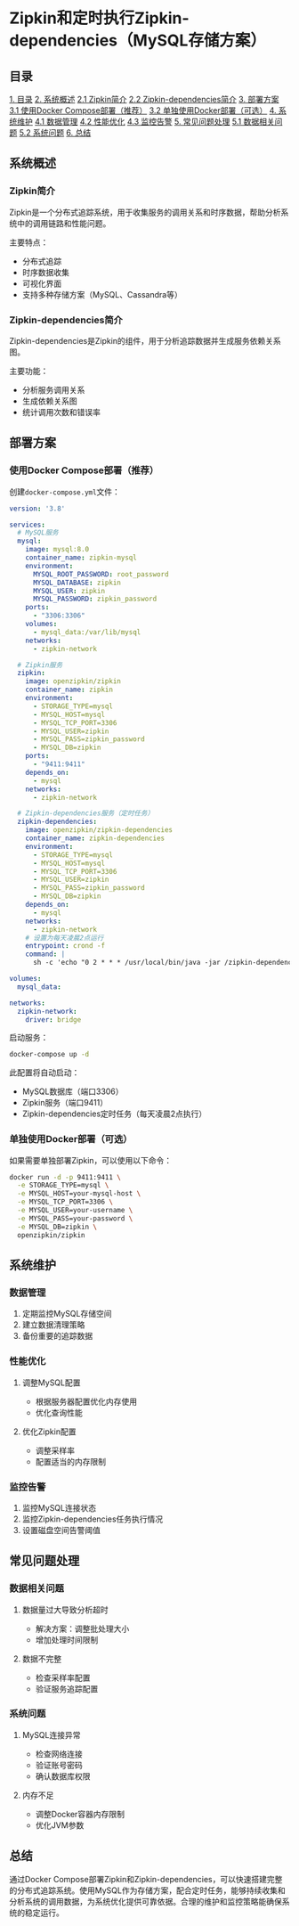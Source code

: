 # Zipkin和定时执行Zipkin-dependencies（MySQL存储方案）

## 目录
[1. 目录](#目录)
[2. 系统概述](#系统概述)
    [2.1 Zipkin简介](#zipkin简介)
    [2.2 Zipkin-dependencies简介](#zipkin-dependencies简介)
[3. 部署方案](#部署方案)
    [3.1 使用Docker Compose部署（推荐）](#使用docker-compose部署推荐)
    [3.2 单独使用Docker部署（可选）](#单独使用docker部署可选)
[4. 系统维护](#系统维护)
    [4.1 数据管理](#数据管理)
    [4.2 性能优化](#性能优化)
    [4.3 监控告警](#监控告警)
[5. 常见问题处理](#常见问题处理)
    [5.1 数据相关问题](#数据相关问题)
    [5.2 系统问题](#系统问题)
[6. 总结](#总结)



## 系统概述

### Zipkin简介
Zipkin是一个分布式追踪系统，用于收集服务的调用关系和时序数据，帮助分析系统中的调用链路和性能问题。

主要特点：
- 分布式追踪
- 时序数据收集
- 可视化界面
- 支持多种存储方案（MySQL、Cassandra等）

### Zipkin-dependencies简介
Zipkin-dependencies是Zipkin的组件，用于分析追踪数据并生成服务依赖关系图。

主要功能：
- 分析服务调用关系
- 生成依赖关系图
- 统计调用次数和错误率

## 部署方案

### 使用Docker Compose部署（推荐）
创建`docker-compose.yml`文件：

```yaml
version: '3.8'

services:
  # MySQL服务
  mysql:
    image: mysql:8.0
    container_name: zipkin-mysql
    environment:
      MYSQL_ROOT_PASSWORD: root_password
      MYSQL_DATABASE: zipkin
      MYSQL_USER: zipkin
      MYSQL_PASSWORD: zipkin_password
    ports:
      - "3306:3306"
    volumes:
      - mysql_data:/var/lib/mysql
    networks:
      - zipkin-network

  # Zipkin服务
  zipkin:
    image: openzipkin/zipkin
    container_name: zipkin
    environment:
      - STORAGE_TYPE=mysql
      - MYSQL_HOST=mysql
      - MYSQL_TCP_PORT=3306
      - MYSQL_USER=zipkin
      - MYSQL_PASS=zipkin_password
      - MYSQL_DB=zipkin
    ports:
      - "9411:9411"
    depends_on:
      - mysql
    networks:
      - zipkin-network

  # Zipkin-dependencies服务（定时任务）
  zipkin-dependencies:
    image: openzipkin/zipkin-dependencies
    container_name: zipkin-dependencies
    environment:
      - STORAGE_TYPE=mysql
      - MYSQL_HOST=mysql
      - MYSQL_TCP_PORT=3306
      - MYSQL_USER=zipkin
      - MYSQL_PASS=zipkin_password
      - MYSQL_DB=zipkin
    depends_on:
      - mysql
    networks:
      - zipkin-network
    # 设置为每天凌晨2点运行
    entrypoint: crond -f
    command: |
      sh -c 'echo "0 2 * * * /usr/local/bin/java -jar /zipkin-dependencies.jar" > /var/spool/cron/crontabs/root && crond -f'

volumes:
  mysql_data:

networks:
  zipkin-network:
    driver: bridge
```

启动服务：
```bash
docker-compose up -d
```

此配置将自动启动：
- MySQL数据库（端口3306）
- Zipkin服务（端口9411）
- Zipkin-dependencies定时任务（每天凌晨2点执行）

### 单独使用Docker部署（可选）
如果需要单独部署Zipkin，可以使用以下命令：

```bash
docker run -d -p 9411:9411 \
  -e STORAGE_TYPE=mysql \
  -e MYSQL_HOST=your-mysql-host \
  -e MYSQL_TCP_PORT=3306 \
  -e MYSQL_USER=your-username \
  -e MYSQL_PASS=your-password \
  -e MYSQL_DB=zipkin \
  openzipkin/zipkin
```

## 系统维护

### 数据管理
1. 定期监控MySQL存储空间
2. 建立数据清理策略
3. 备份重要的追踪数据

### 性能优化
1. 调整MySQL配置
   - 根据服务器配置优化内存使用
   - 优化查询性能
   
2. 优化Zipkin配置
   - 调整采样率
   - 配置适当的内存限制

### 监控告警
1. 监控MySQL连接状态
2. 监控Zipkin-dependencies任务执行情况
3. 设置磁盘空间告警阈值

## 常见问题处理

### 数据相关问题
1. 数据量过大导致分析超时
   - 解决方案：调整批处理大小
   - 增加处理时间限制

2. 数据不完整
   - 检查采样率配置
   - 验证服务追踪配置

### 系统问题
1. MySQL连接异常
   - 检查网络连接
   - 验证账号密码
   - 确认数据库权限

2. 内存不足
   - 调整Docker容器内存限制
   - 优化JVM参数

## 总结
通过Docker Compose部署Zipkin和Zipkin-dependencies，可以快速搭建完整的分布式追踪系统。使用MySQL作为存储方案，配合定时任务，能够持续收集和分析系统的调用数据，为系统优化提供可靠依据。合理的维护和监控策略能确保系统的稳定运行。
